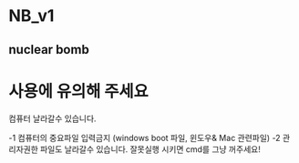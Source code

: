 # NB_v1
 nuclear bomb
-------------------
# 사용에 유의해 주세요
컴퓨터 날라갈수 있습니다.

-1 컴퓨터의 중요파일 입력금지 (windows boot 파일, 윈도우& Mac 관련파일)
-2 관리자권한 파일도 날라갈수 있습니다.
잘못실행 시키면 cmd를 그냥 꺼주세요!
